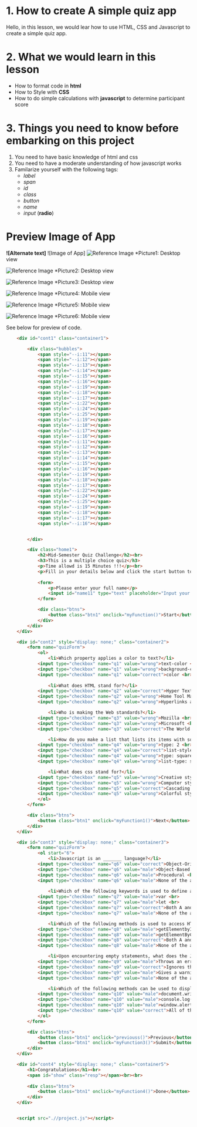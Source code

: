 # 1. How to create A simple quiz app
Hello, in this lesson, we would lear how to use HTML, CSS and Javascript to create a simple quiz app.

# 2. What we would learn in this lesson

- How to format code in **html**
- How to Style with **CSS**
- How to do simple calculations with **javascript** to determine participant score

# 3. Things you need to know before embarking on this project

1. You need to have basic knowledge of html and css
2. You need to have a moderate understanding of how javascript works
3. Familarize yourself with the following tags:
    - *label*
    - *span*
    - *id*
    - *class*
    - *button*
    - *name*
    - *input* (**radio**)

# Preview Image of App
**![Alternate text]** ![Image of App]
![Reference Image](.//Resources/image/desktop1.png)
*Picture1: Desktop view

![Reference Image](.//Resources/image/desktop2.png)
*Picture2: Desktop view

![Reference Image](.//Resources/image/desktop3.png)
*Picture3: Desktop view

![Reference Image](.//Resources/image/mobile1.png)
*Picture4: Mobile view

![Reference Image](.//Resources/image/mobile2.png)
*Picture5: Mobile view

![Reference Image](.//Resources/image/mobile3.png)
*Picture6: Mobile view

See below for preview of code.
```html
    <div id="cont1" class="container1">

        <div class="bubbles">
            <span style="--i:11"></span>
            <span style="--i:12"></span>
            <span style="--i:13"></span>
            <span style="--i:14"></span>
            <span style="--i:15"></span>
            <span style="--i:16"></span>
            <span style="--i:19"></span>
            <span style="--i:18"></span>
            <span style="--i:17"></span>
            <span style="--i:22"></span>
            <span style="--i:24"></span>
            <span style="--i:25"></span>
            <span style="--i:19"></span>
            <span style="--i:18"></span>
            <span style="--i:17"></span>
            <span style="--i:16"></span>
            <span style="--i:11"></span>
            <span style="--i:12"></span>
            <span style="--i:13"></span>
            <span style="--i:14"></span>
            <span style="--i:15"></span>
            <span style="--i:16"></span>
            <span style="--i:19"></span>
            <span style="--i:18"></span>
            <span style="--i:17"></span>
            <span style="--i:22"></span>
            <span style="--i:24"></span>
            <span style="--i:25"></span>
            <span style="--i:19"></span>
            <span style="--i:18"></span>
            <span style="--i:17"></span>
            <span style="--i:16"></span>


        </div>

        <div class="home1">
            <h2>Mid-Semester Quiz Challenge</h2><br>
            <h3>This is a multiple choice quiz</h3>
            <p>Time allowd is 15 Minutes !!!</p><br>
            <p>Fill in your details below and click the start button to begin</p>
        
            <form>
                <p>Please enter your full name</p>
                <input id="name11" type="text" placeholder="Input your name here"><br><br>
            </form>

            <div class="btns">
                <button class="btn1" onclick="myFunction()">Start</button>
            </div>
        </div>
    </div>

    <div id="cont2" style="display: none;" class="container2">
        <form name="quizForm">
            <ol>
                <li>Which property applies a color to text?</li>
            <input type="checkbox" name="q1" value="wrong">text-color <br>
            <input type="checkbox" name="q1" value="wrong">background-color <br>
            <input type="checkbox" name="q1" value="correct">color <br><br>
                
                <li>What does HTML stand for?</li>
            <input type="checkbox" name="q2" value="correct">Hyper Text Markup Language <br>
            <input type="checkbox" name="q2" value="wrong">Home Tool Markup Language <br>
            <input type="checkbox" name="q2" value="wrong">Hyperlinks and Text Markup Language <br><br>

                <li>Who is making the Web standards?</li>
            <input type="checkbox" name="q3" value="wrong">Mozilla <br>
            <input type="checkbox" name="q3" value="wrong">Microsoft <br>
            <input type="checkbox" name="q3" value="correct">The World Wide Web Consortium <br><br>

                <li>How do you make a list that lists its items with squares?</li>
            <input type="checkbox" name="q4" value="wrong">type: 2 <br>
            <input type="checkbox" name="q4" value="correct">list-style-type: square <br>
            <input type="checkbox" name="q4" value="wrong">type: square <br>
            <input type="checkbox" name="q4" value="wrong">list-type: square <br><br>

                <li>What does css stand for?</li>            
            <input type="checkbox" name="q5" value="wrong">Creative style sheets <br>
            <input type="checkbox" name="q5" value="wrong">Computer style &heets <br>
            <input type="checkbox" name="q5" value="correct">Cascading style &heets <br>
            <input type="checkbox" name="q5" value="wrong">Colorful style &heets <br><br>
            </ol>
        </form>

        <div class="btns">
            <button class="btn1" onclick="myFunction1()">Next</button>
        </div>
    </div>

    <div id="cont3" style="display: none;" class="container3">
        <form name="quizForm">
            <ol start="6">
                <li>Javascript is an _______ language?</li>
            <input type="checkbox" name="q6" value="correct">Object-Oriented <br>
            <input type="checkbox" name="q6" value="male">Object-Based <br>
            <input type="checkbox" name="q6" value="male">Procedural <br>
            <input type="checkbox" name="q6" value="male">None of the above <br><br>
                
                <li>Which of the following keywords is used to define a variable in Javascript?</li>
            <input type="checkbox" name="q7" value="male">var <br>
            <input type="checkbox" name="q7" value="male">let <br>
            <input type="checkbox" name="q7" value="correct">Both A and B <br>
            <input type="checkbox" name="q7" value="male">None of the above <br><br>

                <li>Which of the following methods is used to access HTML elements using Javascript?</li>
            <input type="checkbox" name="q8" value="male">getElementbyId() <br>
            <input type="checkbox" name="q8" value="male">getElementByClassName() <br>
            <input type="checkbox" name="q8" value="correct">Both A and B <br>
            <input type="checkbox" name="q8" value="male">None of the above <br><br>

                <li>Upon encountering empty statements, what does the Javascript Interpreter do?</li>
            <input type="checkbox" name="q9" value="male">Throws an error <br>
            <input type="checkbox" name="q9" value="correct">Ignores the statement <br>
            <input type="checkbox" name="q9" value="male">Gives a warning <br>
            <input type="checkbox" name="q9" value="male">None of the above <br><br>

                <li>Which of the following methods can be used to display data in some form using Javascript?</li>            
            <input type="checkbox" name="q10" value="male">document.write() <br>
            <input type="checkbox" name="q10" value="male">console.log() <br>
            <input type="checkbox" name="q10" value="male">window.alert() <br>
            <input type="checkbox" name="q10" value="correct">All of the above <br><br>
            </ol>
        </form>

        <div class="btns">
            <button class="btn1" onclick="previouss()">Previous</button>
            <button class="btn1" onclick="myFunction3()">Submit</button>
        </div>
    </div>

    <div id="cont4" style="display: none;" class="container5">
        <h1>Congratulations</h1><br>
        <span id="show" class="resp"></span><br><br>
        
        <div class="btns">
            <button class="btn1" onclick="myFunction4()">Done</button>
        </div>
    </div>


    <script src=".//project.js"></script>
```